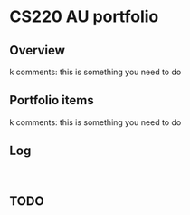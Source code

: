 # CS220 AU portfolio
## Overview
k comments: this is something you need to do 
<br>

## Portfolio items
k comments: this is something you need to do 

## Log

<br>

## TODO

